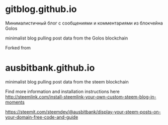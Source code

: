 # gitblog.github.io
Минималистичный блог с сообщениями и комментариями из блокчейна Golos 

minimalist blog pulling post data from the Golos blockchain


Forked from
# ausbitbank.github.io
minimalist blog pulling post data from the steem blockchain

Find more information and installation instructions here 
http://steemlink.com/install-steemlink-your-own-custom-steem-blog-in-moments

https://steemit.com/steemdev/@ausbitbank/display-your-steem-posts-on-your-domain-free-code-and-guide
